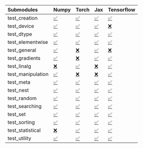 | Submodules        | Numpy                                                                                                                           | Torch                                                                                                                           | Jax                                                                                                                             | Tensorflow                                                                                                                      |
|:------------------|:--------------------------------------------------------------------------------------------------------------------------------|:--------------------------------------------------------------------------------------------------------------------------------|:--------------------------------------------------------------------------------------------------------------------------------|:--------------------------------------------------------------------------------------------------------------------------------|
| test_creation     | <a href="https://github.com/unifyai/ivy/runs/8055240000?check_suite_focus=true" rel="noopener noreferrer" target="_blank">✅</a> | <a href="https://github.com/unifyai/ivy/runs/8055240334?check_suite_focus=true" rel="noopener noreferrer" target="_blank">✅</a> | <a href="https://github.com/unifyai/ivy/runs/8055240634?check_suite_focus=true" rel="noopener noreferrer" target="_blank">✅</a> | <a href="https://github.com/unifyai/ivy/runs/8055241176?check_suite_focus=true" rel="noopener noreferrer" target="_blank">✅</a> |
| test_device       | <a href="https://github.com/unifyai/ivy/runs/8055240026?check_suite_focus=true" rel="noopener noreferrer" target="_blank">✅</a> | <a href="https://github.com/unifyai/ivy/runs/8055240344?check_suite_focus=true" rel="noopener noreferrer" target="_blank">✅</a> | <a href="https://github.com/unifyai/ivy/runs/8055240669?check_suite_focus=true" rel="noopener noreferrer" target="_blank">✅</a> | <a href="https://github.com/unifyai/ivy/runs/8055241206?check_suite_focus=true" rel="noopener noreferrer" target="_blank">❌</a> |
| test_dtype        | <a href="https://github.com/unifyai/ivy/runs/8055240044?check_suite_focus=true" rel="noopener noreferrer" target="_blank">✅</a> | <a href="https://github.com/unifyai/ivy/runs/8055240355?check_suite_focus=true" rel="noopener noreferrer" target="_blank">✅</a> | <a href="https://github.com/unifyai/ivy/runs/8055240714?check_suite_focus=true" rel="noopener noreferrer" target="_blank">✅</a> | <a href="https://github.com/unifyai/ivy/runs/8055241239?check_suite_focus=true" rel="noopener noreferrer" target="_blank">✅</a> |
| test_elementwise  | <a href="https://github.com/unifyai/ivy/runs/8055240066?check_suite_focus=true" rel="noopener noreferrer" target="_blank">✅</a> | <a href="https://github.com/unifyai/ivy/runs/8055240366?check_suite_focus=true" rel="noopener noreferrer" target="_blank">✅</a> | <a href="https://github.com/unifyai/ivy/runs/8055240771?check_suite_focus=true" rel="noopener noreferrer" target="_blank">✅</a> | <a href="https://github.com/unifyai/ivy/runs/8055241262?check_suite_focus=true" rel="noopener noreferrer" target="_blank">✅</a> |
| test_general      | <a href="https://github.com/unifyai/ivy/runs/8055240085?check_suite_focus=true" rel="noopener noreferrer" target="_blank">✅</a> | <a href="https://github.com/unifyai/ivy/runs/8055240384?check_suite_focus=true" rel="noopener noreferrer" target="_blank">❌</a> | <a href="https://github.com/unifyai/ivy/runs/8055240816?check_suite_focus=true" rel="noopener noreferrer" target="_blank">✅</a> | <a href="https://github.com/unifyai/ivy/runs/8055241290?check_suite_focus=true" rel="noopener noreferrer" target="_blank">❌</a> |
| test_gradients    | <a href="https://github.com/unifyai/ivy/runs/8055240113?check_suite_focus=true" rel="noopener noreferrer" target="_blank">✅</a> | <a href="https://github.com/unifyai/ivy/runs/8055240405?check_suite_focus=true" rel="noopener noreferrer" target="_blank">❌</a> | <a href="https://github.com/unifyai/ivy/runs/8055240861?check_suite_focus=true" rel="noopener noreferrer" target="_blank">✅</a> | <a href="https://github.com/unifyai/ivy/runs/8055241321?check_suite_focus=true" rel="noopener noreferrer" target="_blank">✅</a> |
| test_linalg       | <a href="https://github.com/unifyai/ivy/runs/8055240137?check_suite_focus=true" rel="noopener noreferrer" target="_blank">❌</a> | <a href="https://github.com/unifyai/ivy/runs/8055240428?check_suite_focus=true" rel="noopener noreferrer" target="_blank">✅</a> | <a href="https://github.com/unifyai/ivy/runs/8055240898?check_suite_focus=true" rel="noopener noreferrer" target="_blank">❌</a> | <a href="https://github.com/unifyai/ivy/runs/8055241346?check_suite_focus=true" rel="noopener noreferrer" target="_blank">✅</a> |
| test_manipulation | <a href="https://github.com/unifyai/ivy/runs/8055240163?check_suite_focus=true" rel="noopener noreferrer" target="_blank">✅</a> | <a href="https://github.com/unifyai/ivy/runs/8055240453?check_suite_focus=true" rel="noopener noreferrer" target="_blank">❌</a> | <a href="https://github.com/unifyai/ivy/runs/8055240924?check_suite_focus=true" rel="noopener noreferrer" target="_blank">❌</a> | <a href="https://github.com/unifyai/ivy/runs/8055241359?check_suite_focus=true" rel="noopener noreferrer" target="_blank">✅</a> |
| test_meta         | <a href="https://github.com/unifyai/ivy/runs/8055240186?check_suite_focus=true" rel="noopener noreferrer" target="_blank">✅</a> | <a href="https://github.com/unifyai/ivy/runs/8055240480?check_suite_focus=true" rel="noopener noreferrer" target="_blank">✅</a> | <a href="https://github.com/unifyai/ivy/runs/8055240952?check_suite_focus=true" rel="noopener noreferrer" target="_blank">✅</a> | <a href="https://github.com/unifyai/ivy/runs/8055241379?check_suite_focus=true" rel="noopener noreferrer" target="_blank">✅</a> |
| test_nest         | <a href="https://github.com/unifyai/ivy/runs/8055240208?check_suite_focus=true" rel="noopener noreferrer" target="_blank">✅</a> | <a href="https://github.com/unifyai/ivy/runs/8055240495?check_suite_focus=true" rel="noopener noreferrer" target="_blank">✅</a> | <a href="https://github.com/unifyai/ivy/runs/8055240968?check_suite_focus=true" rel="noopener noreferrer" target="_blank">✅</a> | <a href="https://github.com/unifyai/ivy/runs/8055241413?check_suite_focus=true" rel="noopener noreferrer" target="_blank">✅</a> |
| test_random       | <a href="https://github.com/unifyai/ivy/runs/8055240225?check_suite_focus=true" rel="noopener noreferrer" target="_blank">✅</a> | <a href="https://github.com/unifyai/ivy/runs/8055240516?check_suite_focus=true" rel="noopener noreferrer" target="_blank">✅</a> | <a href="https://github.com/unifyai/ivy/runs/8055240986?check_suite_focus=true" rel="noopener noreferrer" target="_blank">✅</a> | <a href="https://github.com/unifyai/ivy/runs/8055241435?check_suite_focus=true" rel="noopener noreferrer" target="_blank">✅</a> |
| test_searching    | <a href="https://github.com/unifyai/ivy/runs/8055240246?check_suite_focus=true" rel="noopener noreferrer" target="_blank">✅</a> | <a href="https://github.com/unifyai/ivy/runs/8055240541?check_suite_focus=true" rel="noopener noreferrer" target="_blank">✅</a> | <a href="https://github.com/unifyai/ivy/runs/8055241017?check_suite_focus=true" rel="noopener noreferrer" target="_blank">✅</a> | <a href="https://github.com/unifyai/ivy/runs/8055241459?check_suite_focus=true" rel="noopener noreferrer" target="_blank">✅</a> |
| test_set          | <a href="https://github.com/unifyai/ivy/runs/8055240271?check_suite_focus=true" rel="noopener noreferrer" target="_blank">✅</a> | <a href="https://github.com/unifyai/ivy/runs/8055240559?check_suite_focus=true" rel="noopener noreferrer" target="_blank">✅</a> | <a href="https://github.com/unifyai/ivy/runs/8055241040?check_suite_focus=true" rel="noopener noreferrer" target="_blank">✅</a> | <a href="https://github.com/unifyai/ivy/runs/8055241478?check_suite_focus=true" rel="noopener noreferrer" target="_blank">✅</a> |
| test_sorting      | <a href="https://github.com/unifyai/ivy/runs/8055240300?check_suite_focus=true" rel="noopener noreferrer" target="_blank">✅</a> | <a href="https://github.com/unifyai/ivy/runs/8055240572?check_suite_focus=true" rel="noopener noreferrer" target="_blank">✅</a> | <a href="https://github.com/unifyai/ivy/runs/8055241079?check_suite_focus=true" rel="noopener noreferrer" target="_blank">✅</a> | <a href="https://github.com/unifyai/ivy/runs/8055241502?check_suite_focus=true" rel="noopener noreferrer" target="_blank">✅</a> |
| test_statistical  | <a href="https://github.com/unifyai/ivy/runs/8055240316?check_suite_focus=true" rel="noopener noreferrer" target="_blank">❌</a> | <a href="https://github.com/unifyai/ivy/runs/8055240585?check_suite_focus=true" rel="noopener noreferrer" target="_blank">✅</a> | <a href="https://github.com/unifyai/ivy/runs/8055241105?check_suite_focus=true" rel="noopener noreferrer" target="_blank">✅</a> | <a href="https://github.com/unifyai/ivy/runs/8055241531?check_suite_focus=true" rel="noopener noreferrer" target="_blank">✅</a> |
| test_utility      | <a href="https://github.com/unifyai/ivy/runs/8055240330?check_suite_focus=true" rel="noopener noreferrer" target="_blank">✅</a> | <a href="https://github.com/unifyai/ivy/runs/8055240603?check_suite_focus=true" rel="noopener noreferrer" target="_blank">✅</a> | <a href="https://github.com/unifyai/ivy/runs/8055241133?check_suite_focus=true" rel="noopener noreferrer" target="_blank">✅</a> | <a href="https://github.com/unifyai/ivy/runs/8055241563?check_suite_focus=true" rel="noopener noreferrer" target="_blank">✅</a> |